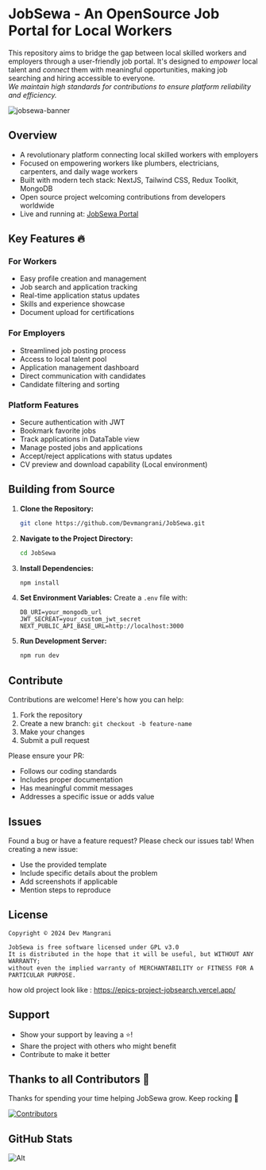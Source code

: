 # JobSewa - An OpenSource Job Portal for Local Workers
This repository aims to bridge the gap between local skilled workers and employers through a user-friendly job portal. It's designed to *empower* local talent and *connect* them with meaningful opportunities, making job searching and hiring accessible to everyone. <br> *We maintain high standards for contributions to ensure platform reliability and efficiency.*

![jobsewa-banner](https://raw.githubusercontent.com/andreasbm/readme/master/assets/lines/colored.png)

## Overview

- A revolutionary platform connecting local skilled workers with employers
- Focused on empowering workers like plumbers, electricians, carpenters, and daily wage workers
- Built with modern tech stack: NextJS, Tailwind CSS, Redux Toolkit, MongoDB
- Open source project welcoming contributions from developers worldwide
- Live and running at: [JobSewa Portal](https://epics-project-jobsearch.vercel.app/)

## Key Features 🔥

### For Workers
- Easy profile creation and management
- Job search and application tracking
- Real-time application status updates
- Skills and experience showcase
- Document upload for certifications

### For Employers
- Streamlined job posting process
- Access to local talent pool
- Application management dashboard
- Direct communication with candidates
- Candidate filtering and sorting

### Platform Features
- Secure authentication with JWT
- Bookmark favorite jobs
- Track applications in DataTable view
- Manage posted jobs and applications
- Accept/reject applications with status updates
- CV preview and download capability (Local environment)

## Building from Source

1. **Clone the Repository:**
   ```bash
   git clone https://github.com/Devmangrani/JobSewa.git
   ```

2. **Navigate to the Project Directory:**
   ```bash
   cd JobSewa
   ```

3. **Install Dependencies:**
   ```bash
   npm install
   ```

4. **Set Environment Variables:**
   Create a `.env` file with:
   ```
   DB_URI=your_mongodb_url
   JWT_SECREAT=your_custom_jwt_secret
   NEXT_PUBLIC_API_BASE_URL=http://localhost:3000
   ```

5. **Run Development Server:**
   ```bash
   npm run dev
   ```

## Contribute

Contributions are welcome! Here's how you can help:

1. Fork the repository
2. Create a new branch: `git checkout -b feature-name`
3. Make your changes
4. Submit a pull request

Please ensure your PR:
- Follows our coding standards
- Includes proper documentation
- Has meaningful commit messages
- Addresses a specific issue or adds value

## Issues

Found a bug or have a feature request? Please check our issues tab! When creating a new issue:
- Use the provided template
- Include specific details about the problem
- Add screenshots if applicable
- Mention steps to reproduce

## License

```
Copyright © 2024 Dev Mangrani

JobSewa is free software licensed under GPL v3.0
It is distributed in the hope that it will be useful, but WITHOUT ANY WARRANTY;
without even the implied warranty of MERCHANTABILITY or FITNESS FOR A PARTICULAR PURPOSE.
```
how old project look like : https://epics-project-jobsearch.vercel.app/

## Support
- Show your support by leaving a ⭐️!
- Share the project with others who might benefit
- Contribute to make it better

## Thanks to all Contributors 🎉
Thanks for spending your time helping JobSewa grow. Keep rocking 🚀

[![Contributors](https://contrib.rocks/image?repo=Devmangrani/JobSewa)](https://github.com/Devmangrani/JobSewa/graphs/contributors)

## GitHub Stats

![Alt](https://repobeats.axiom.co/api/embed/8cb1ff4c1eeba5b90e8ad7047e9e14d792e5861a.svg "Repobeats analytics image")
